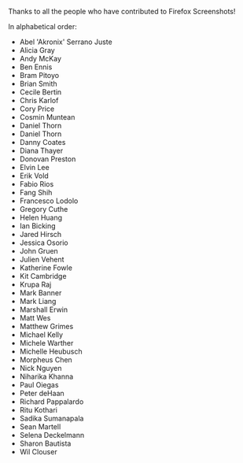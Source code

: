 Thanks to all the people who have contributed to Firefox Screenshots!

In alphabetical order:

* Abel 'Akronix' Serrano Juste                        
* Alicia Gray
* Andy McKay
* Ben Ennis                        
* Bram Pitoyo                        
* Brian Smith
* Cecile Bertin
* Chris Karlof
* Cory Price                        
* Cosmin Muntean
* Daniel Thorn
* Daniel Thorn                        
* Danny Coates                        
* Diana Thayer
* Donovan Preston                        
* Elvin Lee
* Erik Vold                        
* Fabio Rios
* Fang Shih
* Francesco Lodolo
* Gregory Cuthe
* Helen Huang
* Ian Bicking                        
* Jared Hirsch                        
* Jessica Osorio
* John Gruen                        
* Julien Vehent
* Katherine Fowle
* Kit Cambridge                        
* Krupa Raj
* Mark Banner                        
* Mark Liang
* Marshall Erwin
* Matt Wes
* Matthew Grimes
* Michael Kelly
* Michele Warther
* Michelle Heubusch
* Morpheus Chen
* Nick Nguyen
* Niharika Khanna
* Paul Oiegas
* Peter deHaan                        
* Richard Pappalardo
* Ritu Kothari
* Sadika Sumanapala                        
* Sean Martell
* Selena Deckelmann
* Sharon Bautista
* Wil Clouser                       
